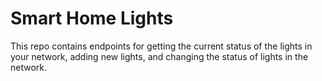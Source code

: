 # Smart Home Lights

This repo contains endpoints for getting the current status of the lights in your network, adding new lights, and changing the status of lights in the network.

